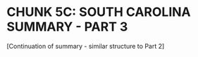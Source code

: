 # CHUNK 5C: SOUTH CAROLINA SUMMARY - PART 3

[Continuation of summary - similar structure to Part 2]